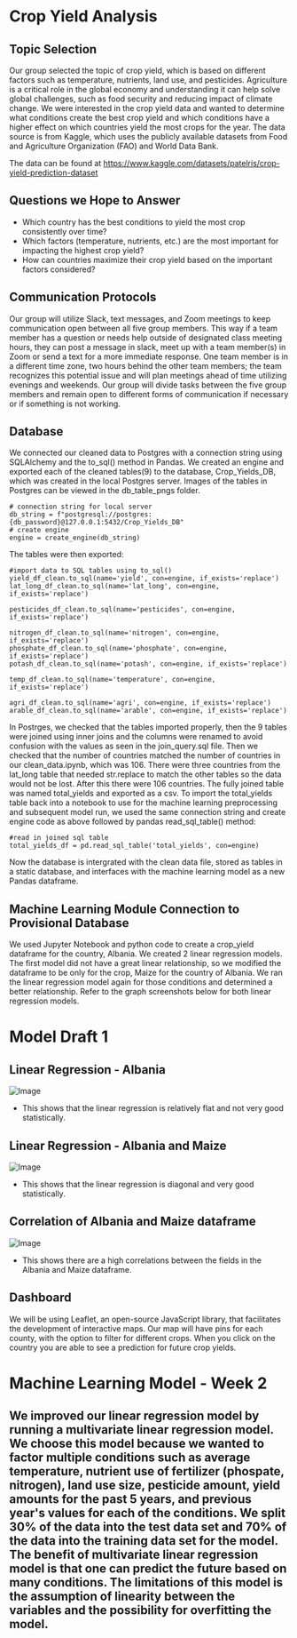 # Crop Yield Analysis

## Topic Selection

Our group selected the topic of crop yield, which is based on different factors such as temperature, nutrients, land use, and pesticides. Agriculture is a critical role in the global economy and understanding it can help solve global challenges, such as food security and reducing impact of climate change. We were interested in the crop yield data and wanted to determine what conditions create the best crop yield and which conditions have a higher effect on which countries yield the most crops for the year. The data source is from Kaggle, which uses the publicly available datasets from Food and Agriculture Organization (FAO) and World Data Bank.

The data can be found at https://www.kaggle.com/datasets/patelris/crop-yield-prediction-dataset

## Questions we Hope to Answer
- Which country has the best conditions to yield the most crop consistently over time?
- Which factors (temperature, nutrients, etc.) are the most important for impacting the highest crop yield?
- How can countries maximize their crop yield based on the important factors considered?

## Communication Protocols
Our group will utilize Slack, text messages, and Zoom meetings to keep communication open between all five group members. This way if a team member has a question or needs help outside of designated class meeting hours, they can post a message in slack, meet up with a team member(s) in Zoom or send a text for a more immediate response. One team member is in a different time zone, two hours behind the other team members; the team recognizes this potential issue and will plan meetings ahead of time utilizing evenings and weekends. Our group will divide tasks between the five group members and remain open to different forms of communication if necessary or if something is not working.

## Database
We connected our cleaned data to Postgres with a connection string using SQLAlchemy and the to_sql() method in Pandas. We created an engine and exported each of the cleaned tables(9) to the database, Crop_Yields_DB, which was created in  the local Postgres server. Images of the tables in Postgres can be viewed in the db_table_pngs folder. 
~~~ 
# connection string for local server
db_string = f"postgresql://postgres:{db_password}@127.0.0.1:5432/Crop_Yields_DB"
# create engine
engine = create_engine(db_string)
~~~
The tables were then exported:
~~~
#import data to SQL tables using to_sql()
yield_df_clean.to_sql(name='yield', con=engine, if_exists='replace')
lat_long_df_clean.to_sql(name='lat_long', con=engine, if_exists='replace')

pesticides_df_clean.to_sql(name='pesticides', con=engine, if_exists='replace')

nitrogen_df_clean.to_sql(name='nitrogen', con=engine, if_exists='replace')
phosphate_df_clean.to_sql(name='phosphate', con=engine, if_exists='replace')
potash_df_clean.to_sql(name='potash', con=engine, if_exists='replace')

temp_df_clean.to_sql(name='temperature', con=engine, if_exists='replace')

agri_df_clean.to_sql(name='agri', con=engine, if_exists='replace')
arable_df_clean.to_sql(name='arable', con=engine, if_exists='replace')
~~~
In Postrges, we checked that the tables imported properly, then the 9 tables were joined using inner joins and the columns were renamed to avoid confusion with the values as seen in the join_query.sql file. Then we checked that the number of countries matched the number of countries in our clean_data.ipynb, which was 106. There were three countries from the lat_long table that needed str.replace to match the other tables so the data would not be lost. After this there were 106 countries. The fully joined table was named total_yields and exported as a csv. To import the total_yields table back into a notebook to use for the machine learning preprocessing and subsequent model run, we used the same connection string and create engine code as above followed by pandas read_sql_table() method:
~~~
#read in joined sql table
total_yields_df = pd.read_sql_table('total_yields', con=engine)
~~~
Now the database is intergrated with the clean data file, stored as tables in a static database, and interfaces with the machine learning model as a new Pandas dataframe. 


## Machine Learning Module Connection to Provisional Database

We used Jupyter Notebook and python code to create a crop_yield dataframe for the country, Albania. We created 2 linear regression models. The first model did not have a great linear relationship, so we modified the dataframe to be only for the crop, Maize for the country of Albania. We ran the linear regression model again for those conditions and determined a better relationship. Refer to the graph screenshots below for both linear regression models.

# Model Draft 1
## Linear Regression - Albania
![Image](https://github.com/emaynard10/Crop_Yield_Analysis/blob/courtney_s/screenshot_images/Linear_Regression_Albania.png)
- This shows that the linear regression is relatively flat and not very good statistically.

## Linear Regression - Albania and Maize
![Image](https://github.com/emaynard10/Crop_Yield_Analysis/blob/courtney_s/screenshot_images/Linear_Regression_Albania_Corn.png)
- This shows that the linear regression is diagonal and very good statistically.

## Correlation of Albania and Maize dataframe
![Image](https://github.com/emaynard10/Crop_Yield_Analysis/blob/courtney_s/screenshot_images/Corr_Albania_Corn.png)
- This shows there are a high correlations between the fields in the Albania and Maize dataframe.

## Dashboard
We will be using Leaflet, an open-source JavaScript library, that facilitates the development of interactive maps. Our map will have pins for each county, with the option to filter for different crops. When you click on the country you are able to see a prediction for future crop yields.

# Machine Learning Model - Week 2
## We improved our linear regression model by running a multivariate linear regression model. We choose this model because we wanted to factor multiple conditions such as average temperature, nutrient use of fertilizer (phospate, nitrogen), land use size, pesticide amount, yield amounts for the past 5 years, and previous year's values for each of the conditions. We split 30% of the data into the test data set and 70% of the data into the training data set for the model. The benefit of multivariate linear regression model is that one can predict the future based on many conditions. The limitations of this model is the assumption of linearity between the variables and the possibility for overfitting the model.
